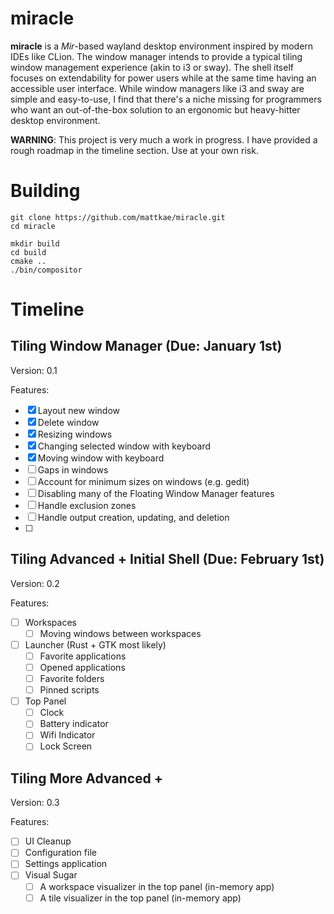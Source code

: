 # miracle
**miracle** is a _Mir_-based wayland desktop environment inspired by modern IDEs like CLion. The window manager intends
to provide a typical tiling window management experience (akin to i3 or sway). The shell itself focuses on extendability
for power users while at the same time having an accessible user interface. While window managers like i3 and sway
are simple and easy-to-use, I find that there's a niche missing for programmers who want an out-of-the-box solution
to an ergonomic but heavy-hitter desktop environment.

**WARNING**: This project is very much a work in progress. I have provided a rough roadmap in the timeline section.
Use at your own risk.

# Building
```
git clone https://github.com/mattkae/miracle.git
cd miracle

mkdir build
cd build
cmake ..
./bin/compositor
```

# Timeline
## Tiling Window Manager (Due: January 1st)
Version: 0.1

Features:
- [x] Layout new window
- [x] Delete window
- [x] Resizing windows
- [x] Changing selected window with keyboard
- [x] Moving window with keyboard
- [ ] Gaps in windows
- [ ] Account for minimum sizes on windows (e.g. gedit)
- [ ] Disabling many of the Floating Window Manager features
- [ ] Handle exclusion zones
- [ ] Handle output creation, updating, and deletion
- [ ] 

## Tiling Advanced + Initial Shell (Due: February 1st)
Version: 0.2

Features:
- [ ] Workspaces
  - [ ] Moving windows between workspaces
- [ ] Launcher (Rust + GTK most likely)
  - [ ] Favorite applications
  - [ ] Opened applications
  - [ ] Favorite folders
  - [ ] Pinned scripts
- [ ] Top Panel
  - [ ] Clock
  - [ ] Battery indicator
  - [ ] Wifi Indicator
  - [ ] Lock Screen

## Tiling More Advanced + 
Version: 0.3

Features:
- [ ] UI Cleanup
- [ ] Configuration file
- [ ] Settings application
- [ ] Visual Sugar
  - [ ] A workspace visualizer in the top panel (in-memory app)
  - [ ] A tile visualizer in the top panel (in-memory app)
